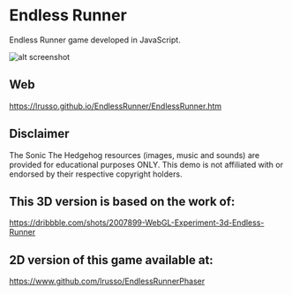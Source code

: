 # Endless Runner

Endless Runner game developed in JavaScript.

![alt screenshot](https://raw.githubusercontent.com/lrusso/EndlessRunner/master/EndlessRunner.png)

## Web

https://lrusso.github.io/EndlessRunner/EndlessRunner.htm

## Disclaimer

The Sonic The Hedgehog resources (images, music and sounds) are provided for educational purposes ONLY. This demo is not affiliated with or endorsed by their respective copyright holders.

## This 3D version is based on the work of:

https://dribbble.com/shots/2007899-WebGL-Experiment-3d-Endless-Runner

## 2D version of this game available at:

https://www.github.com/lrusso/EndlessRunnerPhaser
